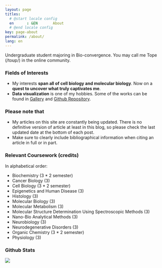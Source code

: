 ```yaml
---
layout: page
titles:
  # @start locale config
  en      : &EN       About
  # @end locale config
key: page-about
permalink: /about/
lang: en
---
```


<div class="lang-en">
<p>
Undergraduate student majoring in Bio-convergence. 
You may call me Tope (/toʊp/) in the online community.
</p>

<h3 id="field-of-interests">Fields of Interests</h3>

<ul>
  <li> My interests <b>span all of cell biology and molecular biology</b>. Now on a <b>quest to uncover what truly captivates me</b>.</li>
  <li> <b>Data visualization</b> is one of my hobbies. Some of the works can be found in <a href="/gallery" target="_blank">Gallery</a> and <a href="https://www.github.com/gaba-tope/" target="_blank">Github Repository</a>.</li>
</ul>

<h3 id="note-that">Please note that</h3>

<ul>
  <li>My articles on this site are constantly being updated. There is no definitive version of article at least in this blog, so please check the last updated date at the bottom of each post.</li>
  <li>Make sure to clearly include bibliographical information when citing an article in full or in part.</li>
</ul>

<h3 id="coursework">Relevant Coursework (credits)</h3>

In alphabetical order:
<ul>
  <li>Biochemistry (3 * 2 semester)</li>
  <li>Cancer Biology (3)</li>
  <li>Cell Biology (3 * 2 semester)</li>
  <li>Epigenetics and Human Disease (3)</li>
  <li>Histology (3)</li>
  <li>Molecular Biology (3)</li>
  <li>Molecular Metabolism (3)</li>
  <li>Molecular Structure Determination Using Spectroscopic Methods (3)</li>
  <li>Nano-Bio Analytical Methods (3)</li>
  <li>Neurobiology (3)</li>
  <li>Neurodegenerative Disorders (3)</li>
  <li>Organic Chemistry (3 * 2 semester)</li>
  <li>Physiology (3)</li>
</ul>
</div>

### Github Stats

<p>
    <img src="https://github-readme-stats.vercel.app/api/top-langs/?username=gaba-tope&layout=compact&bg_color=30,1565C0,b92b27&title_color=fff&text_color=fff&exclude_repo=gaba-tope.github.io&hide=html,css,javascript">
</p>

